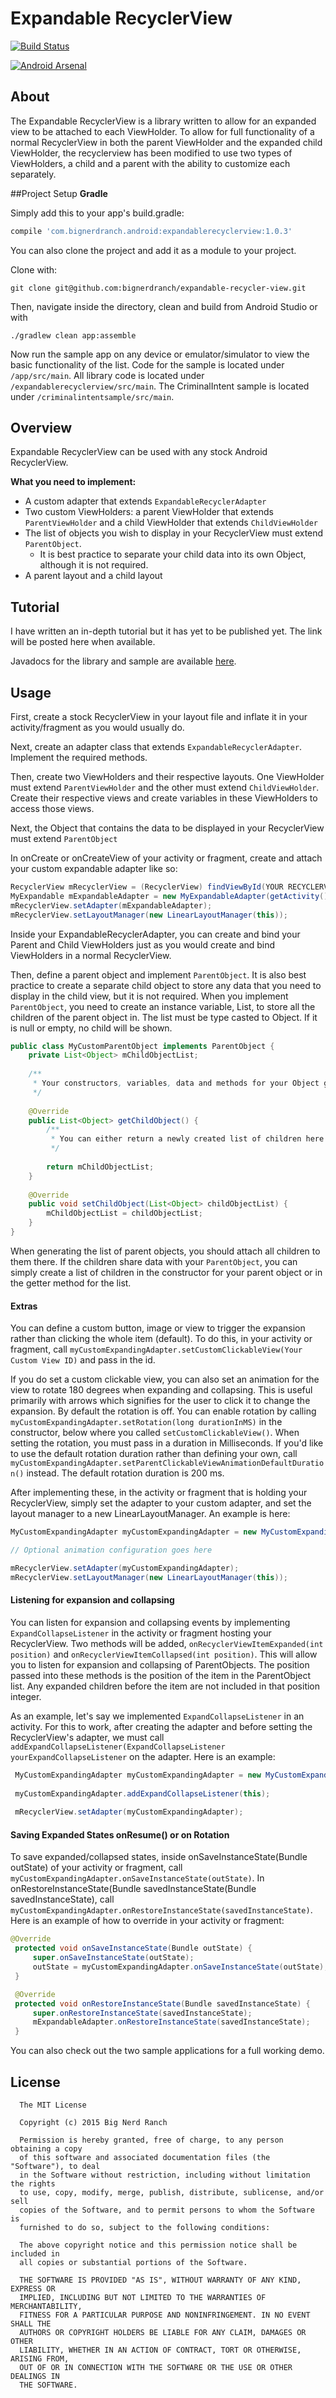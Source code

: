 # Expandable RecyclerView
[![Build Status](https://magnum.travis-ci.com/bignerdranch/expandable-recycler-view.svg?token=cHtfwvsfoiWYD2CaiRkc&branch=master)](https://magnum.travis-ci.com/bignerdranch/expandable-recycler-view)

[![Android Arsenal](https://img.shields.io/badge/Android%20Arsenal-Expandable%20RecyclerView-green.svg?style=flat)](https://android-arsenal.com/details/1/2119)

## About
The Expandable RecyclerView is a library written to allow for an expanded view to be attached to each ViewHolder. To allow for full functionality of a normal RecyclerView in both the parent ViewHolder and the expanded child ViewHolder, the recyclerview has been modified to use two types of ViewHolders, a child and a parent with the ability to customize each separately.

##Project Setup
**Gradle**

Simply add this to your app's build.gradle:
```gradle
compile 'com.bignerdranch.android:expandablerecyclerview:1.0.3'
```


You can also clone the project and add it as a module to your project.

Clone with:
```
git clone git@github.com:bignerdranch/expandable-recycler-view.git
```

Then, navigate inside the directory, clean and build from Android Studio or with
```
./gradlew clean app:assemble
```

Now run the sample app on any device or emulator/simulator to view the basic functionality of the list. Code for the sample is located under ```/app/src/main```. All library code is located under ```/expandablerecyclerview/src/main```. The CriminalIntent sample is located under ```/criminalintentsample/src/main```.

## Overview
Expandable RecyclerView can be used with any stock Android RecyclerView.

**What you need to implement:**
- A custom adapter that extends ```ExpandableRecyclerAdapter```
- Two custom ViewHolders: a parent ViewHolder that extends ```ParentViewHolder``` and a child ViewHolder that extends ```ChildViewHolder```
- The list of objects you wish to display in your RecyclerView must extend ```ParentObject```.
  - It is best practice to separate your child data into its own Object, although it is not required.
- A parent layout and a child layout

## Tutorial

I have written an in-depth tutorial but it has yet to be published yet. The link will be posted here when available.

Javadocs for the library and sample are available [here](http://bignerdranch.github.io/expandable-recycler-view/).

## Usage
 First, create a stock RecyclerView in your layout file and inflate it in your activity/fragment as you would usually do.
 
 Next, create an adapter class that extends ```ExpandableRecyclerAdapter```. Implement the required methods.
 
 Then, create two ViewHolders and their respective layouts. One ViewHolder must extend ```ParentViewHolder``` and the other must extend ```ChildViewHolder```. Create their respective views and create variables in these ViewHolders to access those views.
 
 Next, the Object that contains the data to be displayed in your RecyclerView must extend ```ParentObject```

 In onCreate or onCreateView of your activity or fragment, create and attach your custom expandable adapter like so:
 
```java
RecyclerView mRecyclerView = (RecyclerView) findViewById(YOUR RECYCLERVIEW ID);
MyExpandable mExpandableAdapter = new MyExpandableAdapter(getActivity(), YOUR ParentObject LIST);
mRecyclerView.setAdapter(mExpandableAdapter);
mRecyclerView.setLayoutManager(new LinearLayoutManager(this));
```

 Inside your ExpandableRecyclerAdapter, you can create and bind your Parent and Child ViewHolders just as you would create and bind ViewHolders in a normal RecyclerView.

 Then, define a parent object and implement ```ParentObject```. It is also best practice to create a separate child object to store any data that you need to display in the child view, but it is not required. When you implement ```ParentObject```, you need to create an instance variable, List<Object>, to store all the children of the parent object in. The list must be type casted to Object. If it is null or empty, no child will be shown.
 
```java
public class MyCustomParentObject implements ParentObject {
    private List<Object> mChildObjectList;
    
    /**
     * Your constructors, variables, data and methods for your Object go here
     */
    
    @Override
    public List<Object> getChildObject() {
        /**
         * You can either return a newly created list of children here or attach them later
         */
     
        return mChildObjectList;
    }
    
    @Override
    public void setChildObject(List<Object> childObjectList) {
        mChildObjectList = childObjectList;
    }
}
```
When generating the list of parent objects, you should attach all children to them there. If the children share data with your ```ParentObject```, you can simply create a list of children in the constructor for your parent object or in the getter method for the list.
 
#### Extras
 You can define a custom button, image or view to trigger the expansion rather than clicking the whole item (default). To do this, in your activity or fragment, call ```myCustomExpandingAdapter.setCustomClickableView(Your Custom View ID)``` and pass in the id.
 
 If you do set a custom clickable view, you can also set an animation for the view to rotate 180 degrees when expanding and collapsing. This is useful primarily with arrows which signifies for the user to click it to change the expansion. By default the rotation is off. You can enable rotation by calling ```myCustomExpandingAdapter.setRotation(long durationInMS)``` in the constructor, below where you called ```setCustomClickableView()```. When setting the rotation, you must pass in a duration in Milliseconds. If you'd like to use the default rotation duration rather than defining your own, call ```myCustomExpandingAdapter.setParentClickableViewAnimationDefaultDuration()``` instead. The default rotation duration is 200 ms.
 
 After implementing these, in the activity or fragment that is holding your RecyclerView, simply set the adapter to your custom adapter, and set the layout manager to a new LinearLayoutManager. An example is here:
 
 ```java
 MyCustomExpandingAdapter myCustomExpandingAdapter = new MyCustomExpandingAdapter(this, objectList);
 
 // Optional animation configuration goes here
 
 mRecyclerView.setAdapter(myCustomExpandingAdapter);
 mRecyclerView.setLayoutManager(new LinearLayoutManager(this));
 ```
 
#### Listening for expansion and collapsing

You can listen for expansion and collapsing events by implementing ```ExpandCollapseListener``` in the activity or fragment hosting your RecyclerView. Two methods will be added, ```onRecyclerViewItemExpanded(int position)``` and ```onRecyclerViewItemCollapsed(int position)```. This will allow you to listen for expansion and collapsing of ParentObjects. The position passed into these methods is the position of the item in the ParentObject list. Any expanded children before the item are not included in that position integer.

As an example, let's say we implemented ```ExpandCollapseListener``` in an activity. For this to work, after creating the adapter and before setting the RecyclerView's adapter, we must call ```addExpandCollapseListener(ExpandCollapseListener yourExpandCollapseListener``` on the adapter. Here is an example:

```java
 MyCustomExpandingAdapter myCustomExpandingAdapter = new MyCustomExpandingAdapter(this, objectList);
 
 myCustomExpandingAdapter.addExpandCollapseListener(this);
 
 mRecyclerView.setAdapter(myCustomExpandingAdapter);
 ```
 
#### Saving Expanded States onResume() or on Rotation

To save expanded/collapsed states, inside onSaveInstanceState(Bundle outState) of your activity or fragment, call ```myCustomExpandingAdapter.onSaveInstanceState(outState)```. In onRestoreInstanceState(Bundle savedInstanceState(Bundle savedInstanceState), call ```myCustomExpandingAdapter.onRestoreInstanceState(savedInstanceState)```. Here is an example of how to override in your activity or fragment:
 
 ```java
 @Override
  protected void onSaveInstanceState(Bundle outState) {
      super.onSaveInstanceState(outState);
      outState = myCustomExpandingAdapter.onSaveInstanceState(outState);
  }

  @Override
  protected void onRestoreInstanceState(Bundle savedInstanceState) {
      super.onRestoreInstanceState(savedInstanceState);
      mExpandableAdapter.onRestoreInstanceState(savedInstanceState);
  }
 ```
 
You can also check out the two sample applications for a full working demo.

License
-------

      The MIT License
      
      Copyright (c) 2015 Big Nerd Ranch
      
      Permission is hereby granted, free of charge, to any person obtaining a copy
      of this software and associated documentation files (the "Software"), to deal
      in the Software without restriction, including without limitation the rights
      to use, copy, modify, merge, publish, distribute, sublicense, and/or sell
      copies of the Software, and to permit persons to whom the Software is
      furnished to do so, subject to the following conditions:
      
      The above copyright notice and this permission notice shall be included in
      all copies or substantial portions of the Software.
      
      THE SOFTWARE IS PROVIDED "AS IS", WITHOUT WARRANTY OF ANY KIND, EXPRESS OR
      IMPLIED, INCLUDING BUT NOT LIMITED TO THE WARRANTIES OF MERCHANTABILITY,
      FITNESS FOR A PARTICULAR PURPOSE AND NONINFRINGEMENT. IN NO EVENT SHALL THE
      AUTHORS OR COPYRIGHT HOLDERS BE LIABLE FOR ANY CLAIM, DAMAGES OR OTHER
      LIABILITY, WHETHER IN AN ACTION OF CONTRACT, TORT OR OTHERWISE, ARISING FROM,
      OUT OF OR IN CONNECTION WITH THE SOFTWARE OR THE USE OR OTHER DEALINGS IN
      THE SOFTWARE.
